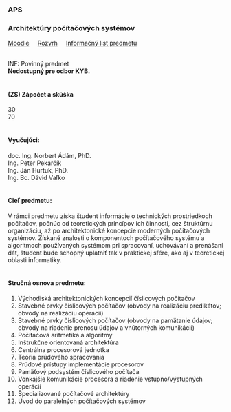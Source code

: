 ### APS
### Architektúry počítačových systémov

[Moodle](https://moodle.fei.tuke.sk/enrol/index.php?id=71)&nbsp;&nbsp;&nbsp;&nbsp;
[Rozvrh](https://maisportal.tuke.sk/portal/rozvrhy.mais)&nbsp;&nbsp;&nbsp;&nbsp;
[Informačný list predmetu](https://maisportal.tuke.sk/portal/tlacPredmetuOSP.mais?predmetId=52655666&lang=sk)&nbsp;&nbsp;&nbsp;&nbsp;
<br>
<br>

INF: Povinný predmet <br>
<b>Nedostupný pre odbor KYB.</b><br>
<br>

#### (ZS) Zápočet a skúška
<div class="points-bar">
  <div class="points zapocet" style="width: 30%">30</div>
  <div class="points skuska" style="width: 70%">70</div>
</div>
<br>

#### Vyučujúci:
doc. Ing. Norbert Ádám, PhD.<br>
Ing. Peter Pekarčík<br>
Ing. Ján Hurtuk, PhD.<br>
Ing. Bc. Dávid Vaľko
<br>
<br>

#### Cieľ predmetu:
V rámci predmetu získa študent informácie o technických prostriedkoch počítačov, počnúc od teoretických princípov ich činnosti, cez štruktúrnu organizáciu, až po architektonické koncepcie moderných počítačových systémov. Získané znalosti o komponentoch počítačového systému a algoritmoch používaných systémom pri spracovaní, uchovávaní a prenášaní dát, študent bude schopný uplatniť tak v praktickej sfére, ako aj v teoretickej oblasti informatiky.
<br>
<br>

#### Stručná osnova predmetu:
1. Východiská architektonických koncepcií číslicových počítačov
2. Stavebné prvky číslicových počítačov (obvody na realizáciu predikátov; obvody na realizáciu operácií)  
3. Stavebné prvky číslicových počítačov (obvody na pamätanie údajov; obvody na riadenie prenosu údajov a vnútorných komunikácií)
4. Počítačová aritmetika a algoritmy
5. Inštrukčne orientovaná architektúra
6. Centrálna procesorová jednotka
7. Teória prúdového spracovania
8. Prúdové prístupy implementácie procesorov
9. Pamäťový podsystém číslicového počítača
10. Vonkajšie komunikácie procesora a riadenie vstupno/výstupných operácií
11. Špecializované počítačové architektúry 
12. Úvod do paralelných počítačových systémov
